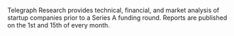 Telegraph Research provides technical, financial, and market analysis of startup companies prior to a Series A funding round. Reports are published on the 1st and 15th of every month.